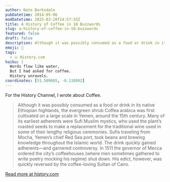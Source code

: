 ```yaml
---
author: Nate Barksdale
pubDatetime: 2014-05-06
modDatetime: 2025-03-20T14:57:35Z
title: A History of Coffee in 10 Buzzwords
slug: a-history-of-coffee-in-10-buzzwords
featured: false
draft: false
description: Although it was possibly consumed as a food or drink in its native Ethiopian highlands, the evergreen shrub Coffea arabica was first cultivated even earlier.
emoji: 📝
tags:
  - 🇭 History.com
haiku: |
  Words flow like water,
  But I had asked for coffee.
  History unravels.
coordinates: [51.509865, -0.118092]
---
```


For the History Channel, I wrote about Coffee.

> Although it was possibly consumed as a food or drink in its native Ethiopian highlands, the evergreen shrub Coffea arabica was first cultivated on a large scale in Yemen, around the 15th century. Many of its earliest adherents were Sufi Muslim mystics, who used the plant’s roasted seeds to make a replacement for the traditional wine used in some of their lengthy religious ceremonies. Sufis traveling from Mocha, Yemen’s chief Red Sea port, took beans and brewing knowledge throughout the Islamic world. The drink quickly gained adherents—and garnered controversy. In 1511 the governor of Mecca ordered the city’s coffeehouses (where men sometimes gathered to write poetry mocking his regime) shut down. His edict, however, was quickly reversed by the coffee-loving Sultan of Cairo.

[Read more at history.com](https://www.history.com/news/a-history-of-coffee-in-10-buzzwords)
